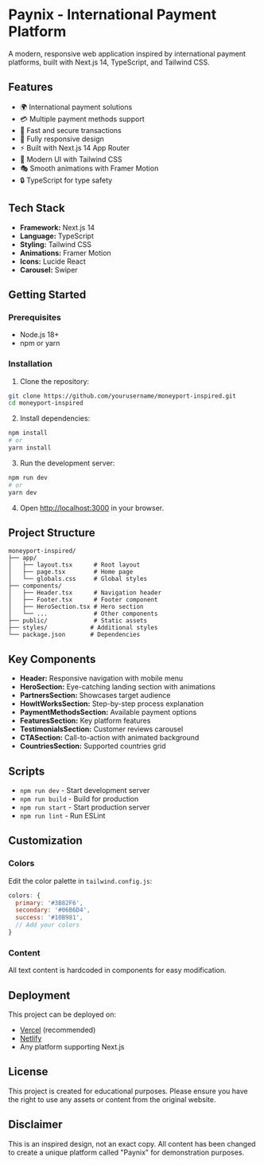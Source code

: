 # Paynix - International Payment Platform

A modern, responsive web application inspired by international payment platforms, built with Next.js 14, TypeScript, and Tailwind CSS.

## Features

- 🌍 International payment solutions
- 💳 Multiple payment methods support
- 🚀 Fast and secure transactions
- 📱 Fully responsive design
- ⚡ Built with Next.js 14 App Router
- 🎨 Modern UI with Tailwind CSS
- 🎭 Smooth animations with Framer Motion
- 🔒 TypeScript for type safety

## Tech Stack

- **Framework:** Next.js 14
- **Language:** TypeScript
- **Styling:** Tailwind CSS
- **Animations:** Framer Motion
- **Icons:** Lucide React
- **Carousel:** Swiper

## Getting Started

### Prerequisites

- Node.js 18+ 
- npm or yarn

### Installation

1. Clone the repository:
```bash
git clone https://github.com/yourusername/moneyport-inspired.git
cd moneyport-inspired
```

2. Install dependencies:
```bash
npm install
# or
yarn install
```

3. Run the development server:
```bash
npm run dev
# or
yarn dev
```

4. Open [http://localhost:3000](http://localhost:3000) in your browser.

## Project Structure

```
moneyport-inspired/
├── app/
│   ├── layout.tsx      # Root layout
│   ├── page.tsx        # Home page
│   └── globals.css     # Global styles
├── components/
│   ├── Header.tsx      # Navigation header
│   ├── Footer.tsx      # Footer component
│   ├── HeroSection.tsx # Hero section
│   └── ...             # Other components
├── public/             # Static assets
├── styles/            # Additional styles
└── package.json       # Dependencies
```

## Key Components

- **Header:** Responsive navigation with mobile menu
- **HeroSection:** Eye-catching landing section with animations
- **PartnersSection:** Showcases target audience
- **HowItWorksSection:** Step-by-step process explanation
- **PaymentMethodsSection:** Available payment options
- **FeaturesSection:** Key platform features
- **TestimonialsSection:** Customer reviews carousel
- **CTASection:** Call-to-action with animated background
- **CountriesSection:** Supported countries grid

## Scripts

- `npm run dev` - Start development server
- `npm run build` - Build for production
- `npm run start` - Start production server
- `npm run lint` - Run ESLint

## Customization

### Colors

Edit the color palette in `tailwind.config.js`:

```javascript
colors: {
  primary: '#3B82F6',
  secondary: '#06B6D4',
  success: '#10B981',
  // Add your colors
}
```

### Content

All text content is hardcoded in components for easy modification.

## Deployment

This project can be deployed on:

- [Vercel](https://vercel.com) (recommended)
- [Netlify](https://netlify.com)
- Any platform supporting Next.js

## License

This project is created for educational purposes. Please ensure you have the right to use any assets or content from the original website.

## Disclaimer

This is an inspired design, not an exact copy. All content has been changed to create a unique platform called "Paynix" for demonstration purposes.
